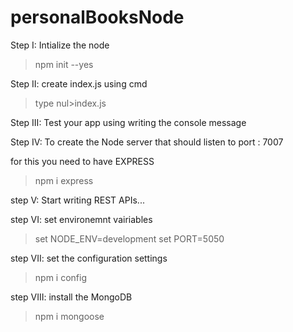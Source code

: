 # personalBooksNode

Step I:
Intialize the node

> npm init --yes

Step II:
create index.js using cmd

> type nul>index.js

Step III:
Test your app using writing the console message

Step IV:
To create the Node server that should listen to port : 7007

for this you need to have EXPRESS

> npm i express

step V:
Start writing REST APIs...

step VI:
set environemnt vairiables

> set NODE_ENV=development
> set PORT=5050

step VII:
set the configuration settings

> npm i config

step VIII:
install the MongoDB

> npm i mongoose
